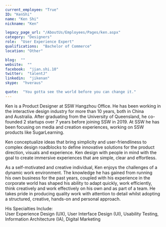 ```yaml
---
current_employee: "True"
ID: "KenShi"
name: "Ken Shi"
nickname: "Ken"

legacy_page_url: "/AboutUs/Employees/Pages/ken.aspx"
category: "Designers"
role:  "User Experience Expert"
qualifications:  "Bachelor of Commerce"
location: "Other"

blog:  ""
website:  ""
facebook:  "jian.shi.10"
twitter:  "talentJ"
linkedin:  "jikenan"
skype:  "hveraus"

quote:  "You gotta see the world before you can change it."
---
```


​Ken is a Product Designer at SSW Hangzhou Office. He has been working in the interactive design industry for more than 10 years, both in China and Australia. After graduating from the University of Queensland, he co-founded 2 startups over 7 years before joining SSW in 2019. At SSW he has been focusing on media and creation experiences, working on SSW products like SugarLearning.  

Ken conceptualize ideas that bring simplicity and user-friendliness to complex design roadblocks to define innovative solutions for the product direction, visuals and experience. Ken design with people in mind with the goal to create immersive experiences that are simple, clear and effortless.

As a self-motivated and creative individual, Ken enjoys the challenges of a dynamic work environment. The knowledge he has gained from running his own business for the past years, coupled with his experience in the corporate world has shaped his ability to adapt quickly, work efficiently, think creatively and work effectively on his own and as part of a team. He takes pride in producing quality work with attention to detail whilst adopting a structured, creative, hands-on and personal approach.

His Specialties Include:  
User Experience Design (UX), User Interface Design (UI), Usability Testing, Information Architecture (IA), Digital Marketing  
​  